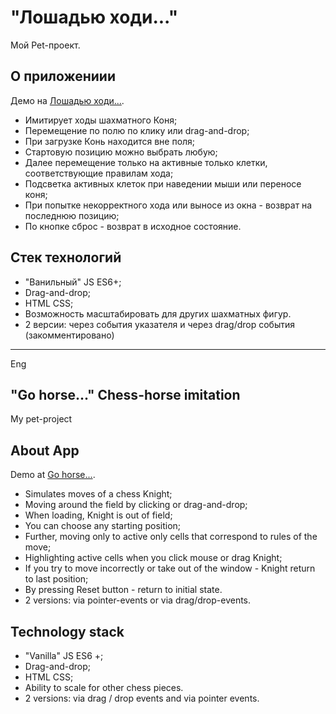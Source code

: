# "Лошадью ходи..."

Мой Pet-проект.

## О приложениии

Демо на [Лошадью ходи...](https://kostyanb.github.io/chessHorse/).

* Имитирует ходы шахматного Коня;
* Перемещение по полю по клику или drag-and-drop;
* При загрузке Конь находится вне поля;
* Стартовую позицию можно выбрать любую;
* Далее перемещение только на активные только клетки, соответствующие правилам хода;
* Подсветка активных клеток при наведении мыши или переносе коня;
* При попытке некорректного хода или выносе из окна - возврат на последнюю позицию;
* По кнопке сброс - возврат в исходное состояние.

## Стек технологий

* "Ванильный" JS ES6+;
* Drag-and-drop;
* HTML CSS;
* Возможность масштабировать для других шахматных фигур.
* 2 версии: через события указателя и через drag/drop события (закомментировано)

***
Eng
## "Go horse..." Chess-horse imitation

My pet-project

## About App

Demo at [Go horse...](https://kostyanb.github.io/chessHorse/).

* Simulates moves of a chess Knight;
* Moving around the field by clicking or drag-and-drop;
* When loading, Knight is out of field;
* You can choose any starting position;
* Further, moving only to active only cells that correspond to rules of the move;
* Highlighting active cells when you click mouse or drag Knight;
* If you try to move incorrectly or take out of the window - Knight return to last position;
* By pressing Reset button - return to initial state.
* 2 versions: via pointer-events or via drag/drop-events.

## Technology stack

* "Vanilla" JS ES6 +;
* Drag-and-drop;
* HTML CSS;
* Ability to scale for other chess pieces.
* 2 versions: via drag / drop events and via pointer events.